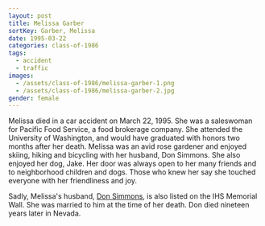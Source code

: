 ```yaml
---
layout: post
title: Melissa Garber
sortKey: Garber, Melissa
date: 1995-03-22
categories: class-of-1986
tags:
  - accident
  - traffic
images:
  - /assets/class-of-1986/melissa-garber-1.png
  - /assets/class-of-1986/melissa-garber-2.jpg
gender: female
---
```

Melissa died in a car accident on March 22, 1995. She was a saleswoman for Pacific Food Service, a food brokerage company. She attended the University of Washington, and would have graduated with honors two months after her death. Melissa was an avid rose gardener and enjoyed skiing, hiking and bicycling with her husband, Don Simmons. She also enjoyed her dog, Jake. Her door was always open to her many friends and to neighborhood children and dogs. Those who knew her say she touched everyone with her friendliness and joy.

Sadly, Melissa's husband, [Don Simmons](https://ihsmemorial.org/class-of-1986/donald-mark-simmons/), is also listed on the IHS Memorial Wall. She was married to him at the time of her death. Don died nineteen years later in Nevada.